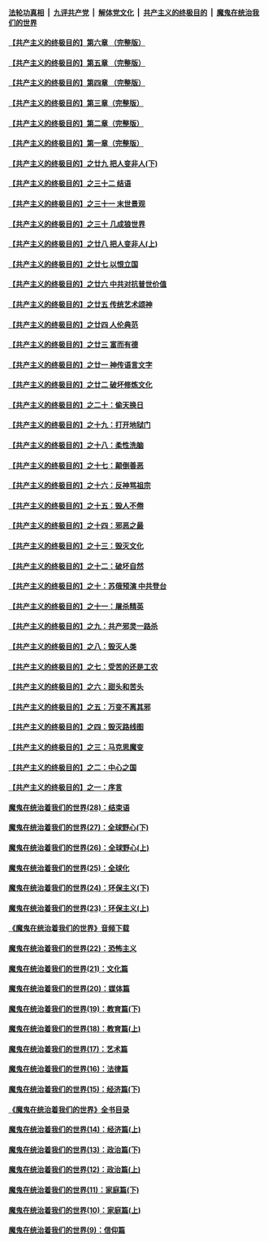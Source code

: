 ####  [法轮功真相](../../../../basic/blob/master/README.md?t=05212201) &nbsp;|&nbsp; [九评共产党](../../../../9ping.md/blob/master/README.md?t=05212201) &nbsp;|&nbsp; [解体党文化](../../../../jtdwh.md/blob/master/README.md?t=05212201)  &nbsp;|&nbsp; [共产主义的终极目的](../../../../gczydzjmd.md/blob/master/README.md?t=05212201) &nbsp;|&nbsp; [魔鬼在统治我们的世界](../../../../mgztzwmdsj.md/blob/master/README.md?t=05212201) 

#### [【共产主义的终极目的】第六章 （完整版）](../pages/nsc422/n11428913.md?t=05212201) 

#### [【共产主义的终极目的】第五章 （完整版）](../pages/nsc422/n11428912.md?t=05212201) 

#### [【共产主义的终极目的】第四章 （完整版）](../pages/nsc422/n11428907.md?t=05212201) 

#### [【共产主义的终极目的】第三章（完整版）](../pages/nsc422/n11428848.md?t=05212201) 

#### [【共产主义的终极目的】第二章（完整版）](../pages/nsc422/n11428831.md?t=05212201) 

#### [【共产主义的终极目的】第一章（完整版）](../pages/nsc422/n11417651.md?t=05212201) 

#### [【共产主义的终极目的】之廿九 把人变非人(下)](../pages/nsc422/n11344140.md?t=05212201) 

#### [【共产主义的终极目的】之三十二 结语](../pages/nsc422/n11360535.md?t=05212201) 

#### [【共产主义的终极目的】之三十一 末世景观](../pages/nsc422/n11351129.md?t=05212201) 

#### [【共产主义的终极目的】之三十 几成狼世界](../pages/nsc422/n11348280.md?t=05212201) 

#### [【共产主义的终极目的】之廿八 把人变非人(上)](../pages/nsc422/n11340492.md?t=05212201) 

#### [【共产主义的终极目的】之廿七 以恨立国](../pages/nsc422/n11336944.md?t=05212201) 

#### [【共产主义的终极目的】之廿六 中共对抗普世价值](../pages/nsc422/n11324785.md?t=05212201) 

#### [【共产主义的终极目的】之廿五 传统艺术颂神](../pages/nsc422/n11296396.md?t=05212201) 

#### [【共产主义的终极目的】之廿四 人伦典范](../pages/nsc422/n11296397.md?t=05212201) 

#### [【共产主义的终极目的】之廿三 富而有德](../pages/nsc422/n11283598.md?t=05212201) 

#### [【共产主义的终极目的】之廿一 神传语言文字](../pages/nsc422/n11263265.md?t=05212201) 

#### [【共产主义的终极目的】之廿二 破坏修炼文化](../pages/nsc422/n11245728.md?t=05212201) 

#### [【共产主义的终极目的】之二十：偷天换日](../pages/nsc422/n11238846.md?t=05212201) 

#### [【共产主义的终极目的】之十九：打开地狱门](../pages/nsc422/n11206376.md?t=05212201) 

#### [【共产主义的终极目的】之十八：柔性洗脑](../pages/nsc422/n11199994.md?t=05212201) 

#### [【共产主义的终极目的】之十七：颠倒善恶](../pages/nsc422/n11179782.md?t=05212201) 

#### [【共产主义的终极目的】之十六：反神骂祖宗](../pages/nsc422/n11166798.md?t=05212201) 

#### [【共产主义的终极目的】之十五：毁人不倦](../pages/nsc422/n11166792.md?t=05212201) 

#### [【共产主义的终极目的】之十四：邪恶之最](../pages/nsc422/n11150249.md?t=05212201) 

#### [【共产主义的终极目的】之十三：毁灭文化](../pages/nsc422/n11135227.md?t=05212201) 

#### [【共产主义的终极目的】之十二：破坏自然](../pages/nsc422/n11135214.md?t=05212201) 

#### [【共产主义的终极目的】之十：苏俄预演 中共登台](../pages/nsc422/n11118424.md?t=05212201) 

#### [【共产主义的终极目的】之十一：屠杀精英](../pages/nsc422/n11118442.md?t=05212201) 

#### [【共产主义的终极目的】之九：共产邪灵一路杀](../pages/nsc422/n11114139.md?t=05212201) 

#### [【共产主义的终极目的】之八：毁灭人类](../pages/nsc422/n11108503.md?t=05212201) 

#### [【共产主义的终极目的】之七：受苦的还是工农](../pages/nsc422/n11101809.md?t=05212201) 

#### [【共产主义的终极目的】之六：甜头和苦头](../pages/nsc422/n11096971.md?t=05212201) 

#### [【共产主义的终极目的】之五：万变不离其邪](../pages/nsc422/n11091285.md?t=05212201) 

#### [【共产主义的终极目的】之四：毁灭路线图](../pages/nsc422/n11086284.md?t=05212201) 

#### [【共产主义的终极目的】之三：马克思魔变](../pages/nsc422/n11061941.md?t=05212201) 

#### [【共产主义的终极目的】之二：中心之国](../pages/nsc422/n11047728.md?t=05212201) 

#### [【共产主义的终极目的】之一：序言](../pages/nsc422/n11086077.md?t=05212201) 

#### [魔鬼在统治着我们的世界(28)：结束语](../pages/nsc422/n10936246.md?t=05212201) 

#### [魔鬼在统治着我们的世界(27)：全球野心(下)](../pages/nsc422/n10928319.md?t=05212201) 

#### [魔鬼在统治着我们的世界(26)：全球野心(上)](../pages/nsc422/n10900318.md?t=05212201) 

#### [魔鬼在统治着我们的世界(25)：全球化](../pages/nsc422/n10788205.md?t=05212201) 

#### [魔鬼在统治着我们的世界(24)：环保主义(下)](../pages/nsc422/n10695307.md?t=05212201) 

#### [魔鬼在统治着我们的世界(23)：环保主义(上)](../pages/nsc422/n10688613.md?t=05212201) 

#### [《魔鬼在统治着我们的世界》音频下载](../pages/nsc422/n10635553.md?t=05212201) 

#### [魔鬼在统治着我们的世界(22)：恐怖主义](../pages/nsc422/n10614727.md?t=05212201) 

#### [魔鬼在统治着我们的世界(21)：文化篇](../pages/nsc422/n10597706.md?t=05212201) 

#### [魔鬼在统治着我们的世界(20)：媒体篇](../pages/nsc422/n10586579.md?t=05212201) 

#### [魔鬼在统治着我们的世界(19)：教育篇(下)](../pages/nsc422/n10564808.md?t=05212201) 

#### [魔鬼在统治着我们的世界(18)：教育篇(上)](../pages/nsc422/n10526970.md?t=05212201) 

#### [魔鬼在统治着我们的世界(17)：艺术篇](../pages/nsc422/n10499093.md?t=05212201) 

#### [魔鬼在统治着我们的世界(16)：法律篇](../pages/nsc422/n10485969.md?t=05212201) 

#### [魔鬼在统治着我们的世界(15)：经济篇(下)](../pages/nsc422/n10469975.md?t=05212201) 

#### [《魔鬼在统治着我们的世界》全书目录](../pages/nsc422/n10464261.md?t=05212201) 

#### [魔鬼在统治着我们的世界(14)：经济篇(上)](../pages/nsc422/n10457370.md?t=05212201) 

#### [魔鬼在统治着我们的世界(13)：政治篇(下)](../pages/nsc422/n10448270.md?t=05212201) 

#### [魔鬼在统治着我们的世界(12)：政治篇(上)](../pages/nsc422/n10444576.md?t=05212201) 

#### [魔鬼在统治着我们的世界(11)：家庭篇(下)](../pages/nsc422/n10440961.md?t=05212201) 

#### [魔鬼在统治着我们的世界(10)：家庭篇(上)](../pages/nsc422/n10435448.md?t=05212201) 

#### [魔鬼在统治着我们的世界(9)：信仰篇](../pages/nsc422/n10432159.md?t=05212201) 

